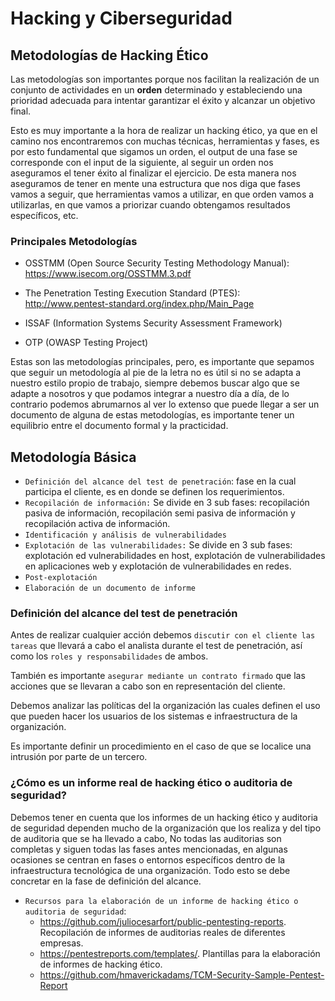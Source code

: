 # Hacking y Ciberseguridad

## Metodologías de Hacking Ético

Las metodologías son importantes porque nos facilitan la realización de un conjunto de actividades en un **orden** determinado y estableciendo una prioridad adecuada para intentar garantizar el éxito y alcanzar un objetivo final.

Esto es muy importante a la hora de realizar un hacking ético, ya que en el camino nos encontraremos con muchas técnicas, herramientas y fases, es por esto fundamental que sigamos un orden, el output de una fase se corresponde con el input de la siguiente, al seguir un orden nos aseguramos el tener éxito al finalizar el ejercicio. De esta manera nos aseguramos de tener en mente una estructura que nos diga que fases vamos a seguir, que herramientas vamos a utilizar, en que orden vamos a utilizarlas, en que vamos a priorizar cuando obtengamos resultados específicos, etc.

### Principales Metodologías

* OSSTMM (Open Source Security Testing Methodology Manual): https://www.isecom.org/OSSTMM.3.pdf

* The Penetration Testing Execution Standard (PTES): http://www.pentest-standard.org/index.php/Main_Page

* ISSAF (Information Systems Security Assessment Framework)

* OTP (OWASP Testing Project)

Estas son las metodologías principales, pero, es importante que sepamos que seguir un metodología al pie de la letra no es útil si no se adapta a nuestro estilo propio de trabajo, siempre debemos buscar algo que se adapte a nosotros y que podamos integrar a nuestro día a día, de lo contrario podemos abrumarnos al ver lo extenso que puede llegar a ser un documento de alguna de estas metodologías, es importante tener un equilibrio entre el documento formal y la practicidad.

## Metodología Básica

- ``Definición del alcance del test de penetración``: fase en la cual participa el cliente, es en donde se definen los requerimientos.
- ``Recopilación de información:`` Se divide en 3 sub fases: recopilación pasiva de información, recopilación semi pasiva de información y recopilación activa de información.
- ``Identificación y análisis de vulnerabilidades``
- ``Explotación de las vulnerabilidades:`` Se divide en 3 sub fases: explotación ed vulnerabilidades en host, explotación de vulnerabilidades en aplicaciones web y explotación de vulnerabilidades en redes.
- ``Post-explotación``
- ``Elaboración de un documento de informe``

### Definición del alcance del test de penetración

Antes de realizar cualquier acción debemos ``discutir con el cliente las tareas`` que llevará a cabo el analista durante el test de penetración, así como los ``roles y responsabilidades`` de ambos.

También es importante ``asegurar mediante un contrato firmado`` que las acciones que se llevaran a cabo son en representación del cliente.

Debemos analizar las políticas del la organización las cuales definen el uso que pueden hacer los usuarios de los sistemas e infraestructura de la organización.

Es importante definir un procedimiento en el caso de que se localice una intrusión por parte de un tercero.

### ¿Cómo es un informe real de hacking ético o auditoria de seguridad?

Debemos tener en cuenta que los informes de un hacking ético y auditoria de seguridad dependen mucho de la organización que los realiza y del tipo de auditoria que se ha llevado a cabo, No todas las auditorias son completas y siguen todas las fases antes mencionadas, en algunas ocasiones se centran en fases o entornos específicos dentro de la infraestructura tecnológica de una organización. Todo esto se debe concretar en la fase de definición del alcance.

- ``Recursos para la elaboración de un informe de hacking ético o auditoria de seguridad``: 
  - https://github.com/juliocesarfort/public-pentesting-reports. Recopilación de informes de auditorias reales de diferentes empresas.
  - https://pentestreports.com/templates/. Plantillas para la elaboración de informes de hacking ético.
  - https://github.com/hmaverickadams/TCM-Security-Sample-Pentest-Report